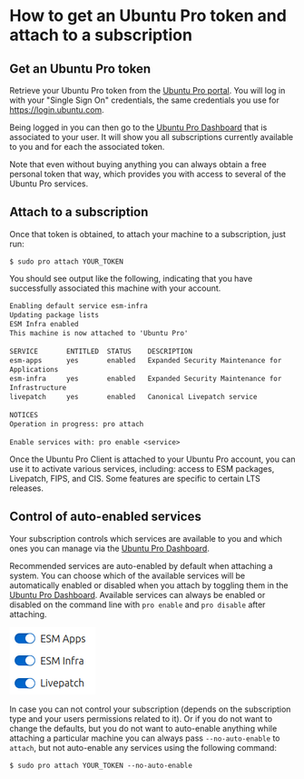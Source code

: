 # How to get an Ubuntu Pro token and attach to a subscription

## Get an Ubuntu Pro token

Retrieve your Ubuntu Pro token from the
[Ubuntu Pro portal](https://ubuntu.com/pro/). You will log in with your "Single
Sign On" credentials, the same credentials you use for https://login.ubuntu.com.

Being logged in you can then go to the
[Ubuntu Pro Dashboard](https://ubuntu.com/pro/dashboard) that is associated to
your user. It will show you all subscriptions currently available to you and
for each the associated token.

Note that even without buying anything you can always obtain a free personal
token that way, which provides you with access to several of the Ubuntu Pro
services.

## Attach to a subscription

Once that token is obtained, to attach your machine to a subscription, just run:

```
$ sudo pro attach YOUR_TOKEN
```

You should see output like the following, indicating that you have successfully
associated this machine with your account.

```
Enabling default service esm-infra
Updating package lists
ESM Infra enabled
This machine is now attached to 'Ubuntu Pro'

SERVICE       ENTITLED  STATUS    DESCRIPTION
esm-apps      yes       enabled   Expanded Security Maintenance for Applications
esm-infra     yes       enabled   Expanded Security Maintenance for Infrastructure
livepatch     yes       enabled   Canonical Livepatch service

NOTICES
Operation in progress: pro attach

Enable services with: pro enable <service>
```

Once the Ubuntu Pro Client is attached to your Ubuntu Pro account, you can use
it to activate various services, including: access to ESM packages, Livepatch,
FIPS, and CIS. Some features are specific to certain LTS releases.

## Control of auto-enabled services

Your subscription controls which services are available to you and which ones
you can manage via the [Ubuntu Pro Dashboard](https://ubuntu.com/pro/dashboard).

Recommended services are auto-enabled by default when attaching a system.
You can choose which of the available services will be automatically
enabled or disabled when you attach by toggling them in the
[Ubuntu Pro Dashboard](https://ubuntu.com/pro/dashboard). 
Available services can always be enabled or disabled on the command line
with `pro enable` and `pro disable` after attaching.

![Toggling recommended services in the Pro Dashboard](pro-dashboard-service-toggles.png)

In case you can not control your subscription (depends on the subscription type
and your users permissions related to it). Or if you do not want to change the
defaults, but you do not want to auto-enable anything while attaching a particular
machine you can always pass `--no-auto-enable` to `attach`, but not auto-enable
any services using the following command:

```
$ sudo pro attach YOUR_TOKEN --no-auto-enable
```
